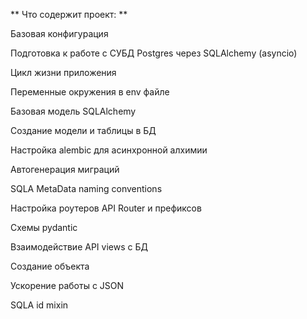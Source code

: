 ** Что содержит проект: **



Базовая конфигурация

Подготовка к работе с СУБД Postgres через SQLAlchemy (asyncio)

Цикл жизни приложения

Переменные окружения в env файле

Базовая модель SQLAlchemy

Создание модели и таблицы в БД

Настройка alembic для асинхронной алхимии

Автогенерация миграций

SQLA MetaData naming conventions

Настройка роутеров API Router и префиксов

Схемы pydantic

Взаимодействие API views с БД

Создание объекта

Ускорение работы с JSON

SQLA id mixin
